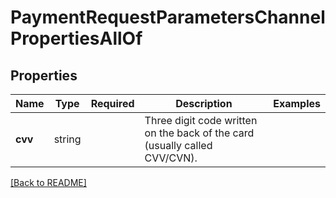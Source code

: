 # PaymentRequestParametersChannelPropertiesAllOf



## Properties

| Name | Type | Required | Description | Examples |
|------------|:-------------:|:-------------:|-------------|:-------------:|
| **cvv** | string |  | Three digit code written on the back of the card (usually called CVV/CVN). | | |



[[Back to README]](../../README.md)